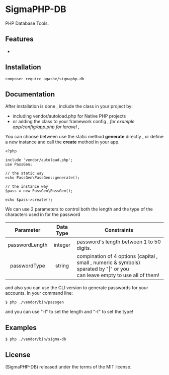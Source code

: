# SigmaPHP-DB
PHP Database Tools.

## Features
- 

## Installation

``` 
composer require agashe/sigmaphp-db

```

## Documentation

After installation is done , include the class in your project by:
* including vendor/autoload.php for Native PHP projects
* or adding the class to your framework config , *for example app/config/app.php for laravel* , 

You can choose between use the static method **generate** directly , or 
define a new instance and call the **create** method in your app.

```
<?php

include 'vendor/autoload.php';
use PassGen;

// the static way
echo PassGen\PassGen::generate();

// the instance way
$pass = new PassGen\PassGen();

echo $pass->create();

```

We can use 2 parameters to control both the length and the type of the characters used in for the password

|   Parameter    | Data Type |                Constraints                |
| :------------: | :-------: | ----------------------------------------- | 
| passwordLength |  integer  | password's length between 1 to 50 digits. | 
| passwordType   |   string  | compination of 4 options (capital , small , numeric & symbols) sparated by "\|" or you<br>can leave empty to use all of them!<br>|

and also you can use the CLI version to generate passwords for your accounts.
In your command line:

```
$ php ./vendor/bin/passgen
```
and you can use "-l" to set the length and "-t" to set the type!

## Examples

```
$ php ./vendor/bin/sigma-db

```
## License
(SigmaPHP-DB) released under the terms of the MIT license.
